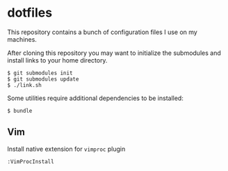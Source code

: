 # dotfiles

This repository contains a bunch of configuration files I use on my machines.

After cloning this repository you may want to initialize the submodules and
install links to your home directory.

    $ git submodules init
    $ git submodules update
    $ ./link.sh

Some utilities require additional dependencies to be installed:

    $ bundle

## Vim

Install native extension for `vimproc` plugin

    :VimProcInstall
